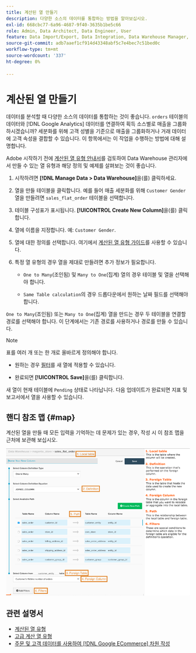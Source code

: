 ```yaml
---
title: 계산된 열 만들기
description: 다양한 소스의 데이터를 통합하는 방법을 알아보십시오.
exl-id: 668cbc77-6a96-4687-9f40-3635b1be5c66
role: Admin, Data Architect, Data Engineer, User
feature: Data Import/Export, Data Integration, Data Warehouse Manager, Commerce Tables
source-git-commit: adb7aaef1cf914d43348abf5c7e4bec7c51bed0c
workflow-type: tm+mt
source-wordcount: '337'
ht-degree: 0%

---
```


# 계산된 열 만들기

데이터를 분석할 때 다양한 소스의 데이터를 통합하는 것이 좋습니다. `orders` 테이블의 데이터와 [!DNL Google Analytics] 데이터를 연결하여 획득 소스별로 매출을 그룹화하시겠습니까? 세분화를 위해 고객 성별을 기준으로 매출을 그룹화하거나 거래 데이터에 고객 속성을 결합할 수 있습니다. 이 항목에서는 이 작업을 수행하는 방법에 대해 설명합니다.

Adobe 시작하기 전에 [계산된 열 유형 안내서](../../data-analyst/data-warehouse-mgr/calc-column-types.md)를 검토하여 Data Warehouse 관리자에서 만들 수 있는 열 유형과 해당 정의 및 예제를 살펴보는 것이 좋습니다.

1. 시작하려면 **[!DNL Manage Data > Data Warehouse]**&#x200B;을(를) 클릭하세요.

1. 열을 만들 테이블을 클릭합니다. 예를 들어 매출 세분화를 위해 `Customer Gender` 열을 만들려면 `sales_flat_order` 테이블을 선택합니다.

1. 테이블 구성표가 표시됩니다. **[!UICONTROL Create New Column]**&#x200B;을(를) 클릭합니다.

1. 열에 이름을 지정합니다. 예: `Customer Gender`.

1. 열에 대한 정의를 선택합니다. 여기에서 [계산된 열 유형 가이드](../data-warehouse-mgr/calc-column-types.md)를 사용할 수 있습니다.

1. 특정 열 유형의 경우 열을 제대로 만들려면 추가 정보가 필요합니다.

   * `One to Many`(조인됨) 및 `Many to One`(집계) 열의 경우 테이블 및 열을 선택해야 합니다.

   * `Same Table calculation`의 경우 드롭다운에서 원하는 날짜 필드를 선택해야 합니다.

`One to Many`(조인됨) 또는 `Many to One`(집계) 열을 만드는 경우 두 테이블을 연결할 경로를 선택해야 합니다. 이 단계에서는 기존 경로를 사용하거나 경로를 만들 수 있습니다.

>[!NOTE]
>
>표를 여러 개 또는 한 개로 올바르게 정의해야 합니다.

* 원하는 경우 [필터](../../data-user/reports/ess-manage-data-filters.md)를 새 열에 적용할 수 있습니다.

* 완료되면 **[!UICONTROL Save]**&#x200B;을(를) 클릭합니다.

새 열이 현재 테이블에 `Pending` 상태로 나타납니다. 다음 업데이트가 완료되면 지표 및 보고서에서 열을 사용할 수 있습니다.

## 핸디 참조 맵 {#map}

계산된 열을 만들 때 모든 입력을 기억하는 데 문제가 있는 경우, 작성 시 이 참조 맵을 근처에 보관해 보십시오.

![](../../assets/Calculated_Columns_Example.png)

## 관련 설명서

* [계산된 열 유형](../data-warehouse-mgr/calc-column-types.md)
* [고급 계산 열 유형](../data-warehouse-mgr/adv-calc-columns.md)
* [주문 및 고객 데이터를 사용하여  [!DNL Google ECommerce] 차원 작성](../data-warehouse-mgr/bldg-google-ecomm-dim.md)
